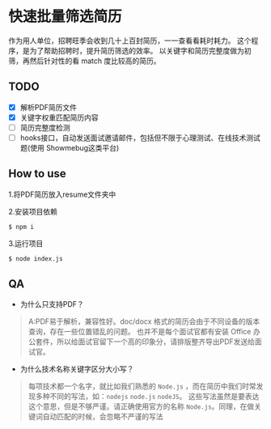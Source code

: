 # 快速批量筛选简历
作为用人单位，招聘旺季会收到几十上百封简历，一一查看看耗时耗力。
这个程序，是为了帮助招聘时，提升简历筛选的效率。
以关键字和简历完整度做为初筛，再然后针对性的看 match 度比较高的简历。

## TODO
- [x] 解析PDF简历文件
- [x] 关键字权重匹配简历内容
- [ ] 简历完整度检测
- [ ] hooks接口，自动发送面试邀请邮件，包括但不限于心理测试、在线技术测试题(使用 Showmebug这类平台)

## How to use
1.将PDF简历放入resume文件夹中

2.安装项目依赖
```bash
$ npm i
```

3.运行项目
```bash
$ node index.js
```

## QA

- 为什么只支持PDF？
> A:PDF易于解析，兼容性好。doc/docx 格式的简历会由于不同设备的版本查询，存在一些位置错乱的问题。
也并不是每个面试官都有安装 Office 办公套件，所以给面试官留下一个高的印象分，请排版整齐导出PDF发送给面试官。

- 为什么技术名称关键字区分大小写？
> 每项技术都一个名字，就比如我们熟悉的 `Node.js` ，而在简历中我们时常发现多种不同的写法，如：`nodejs` `node.js` `nodeJS`。 这些写法虽然是要表达这个意思，但是不够严谨。请正确使用官方的名称 `Node.js`。同理，在做关键词自动匹配的时候，会忽略不严谨的写法